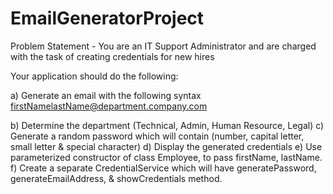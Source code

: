# EmailGeneratorProject

Problem Statement -
You are an IT Support Administrator and are charged with the task of creating credentials for new hires

Your application should do the following:

a)	Generate an email with the following syntax
firstNamelastName@department.company.com

b)	Determine the department (Technical, Admin, Human Resource, Legal)
c)	Generate a random password which will contain (number, capital letter, small letter & special character)
d)	Display the generated credentials
e)	Use parameterized constructor of class Employee, to pass firstName, lastName.
f)	Create a separate CredentialService which will have generatePassword, generateEmailAddress, & showCredentials method.
